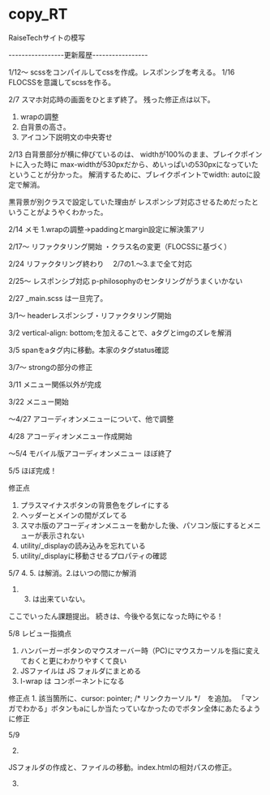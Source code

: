 # copy_RT
RaiseTechサイトの模写



-----------------更新履歴-----------------

1/12～  scssをコンパイルしてcssを作成。レスポンシブを考える。
1/16    FLOCSSを意識してscssを作る。

2/7     スマホ対応時の画面をひとまず終了。
残った修正点は以下。
1. wrapの調整
2. 白背景の高さ。
3. アイコン下説明文の中央寄せ

2/13
白背景部分が横に伸びているのは、
widthが100%のまま、ブレイクポイントに入った時に
max-widthが530pxだから、めいっぱいの530pxになっていたということが分かった。
解消するために、ブレイクポイントでwidth: autoに設定で解消。

黒背景が別クラスで設定していた理由が
レスポンシブ対応させるためだったということがようやくわかった。

2/14    メモ
1.wrapの調整→paddingとmargin設定に解決策アリ

2/17～  リファクタリング開始
・クラス名の変更（FLOCSSに基づく）

2/24 リファクタリング終わり
　2/7の1.～3.まで全て対応

2/25～ レスポンシブ対応
p-philosophyのセンタリングがうまくいかない

2/27 _main.scss は一旦完了。

3/1～ headerレスポンシブ・リファクタリング開始

3/2 vertical-align: bottom;を加えることで、aタグとimgのズレを解消

3/5 spanをaタグ内に移動。本家のタグstatus確認

3/7～ strongの部分の修正

3/11 メニュー関係以外が完成

3/22 メニュー開始

～4/27 アコーディオンメニューについて、他で調整

4/28 アコーディオンメニュー作成開始

～5/4 モバイル版アコーディオンメニュー ほぼ終了

5/5 ほぼ完成！

修正点
1. プラスマイナスボタンの背景色をグレイにする
2. ヘッダーとメインの間がズレてる
3. スマホ版のアコーディオンメニューを動かした後、パソコン版にするとメニューが表示されない
4. utility/_displayの読み込みを忘れている
5. utility/_displayに移動させるプロパティの確認

5/7
4. 5. は解消。2.はいつの間にか解消
1. 3. は出来ていない。

ここでいったん課題提出。
続きは、今後やる気になった時にやる！

5/8 レビュー指摘点

1. ハンバーガーボタンのマウスオーバー時（PC)にマウスカーソルを指に変えておくと更にわかりやすくて良い
2. JSファイルは JS フォルダにまとめる
3. l-wrap は コンポーネントになる

修正点
1. 
該当箇所に、cursor: pointer;  /* リンクカーソル */　を追加。
「マンガでわかる」ボタンもaにしか当たっていなかったのでボタン全体にあたるように修正

5/9

2. 
JSフォルダの作成と、ファイルの移動。index.htmlの相対パスの修正。

3. 